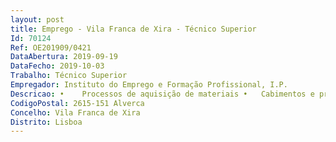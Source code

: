 ```yaml
--- 
layout: post
title: Emprego - Vila Franca de Xira - Técnico Superior
Id: 70124
Ref: OE201909/0421
DataAbertura: 2019-09-19
DataFecho: 2019-10-03
Trabalho: Técnico Superior
Empregador: Instituto do Emprego e Formação Profissional, I.P.
Descricao: •	Processos de aquisição de materiais •	Cabimentos e processamentos dos processos de emprego •	Reembolso [emprego)  registos em SGC e  ou SIGOFA e gestão da dívida dos processos de emprego •	Receção em Armazém de materiais •	Receção dos recibos dos Formadores e das faturas de compras•	Registo mensal dos dados relativos às viaturas no GFrota •	Gestão dos procedimentos aquisitivos agregados •	Elaboração das encomendas na plataforma GOOPortal relativas aos procedimentos aquisitivos agregados •	Registo dos procedimentos aquisitivos no SIAS •	Registo dos procedimentos aquisitivos na Base Gov •	Desenvolvimento de procedimentos aquisitivos de equipamentos •	Adição do imobilizado em SIGOFA •	Contratação de Formadores.
CodigoPostal: 2615-151 Alverca
Concelho: Vila Franca de Xira
Distrito: Lisboa
--- 
```


